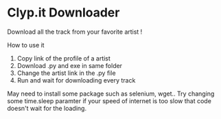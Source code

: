 # Clyp.it Downloader

Download all the track from your favorite artist !

How to use it
1. Copy link of the profile of a artist
2. Download .py and exe in same folder
3. Change the artist link in the .py file
4. Run and wait for downloading every track

May need to install some package such as selenium, wget..
Try changing some time.sleep paramter if your speed of internet is too slow that code doesn't wait for the loading.
